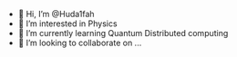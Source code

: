 - 👋 Hi, I’m @Huda1fah
- 👀 I’m interested in Physics
- 🌱 I’m currently learning Quantum Distributed computing  
- 💞️ I’m looking to collaborate on ...


<!---
Huda1fah/Huda1fah is a ✨ special ✨ repository because its `README.md` (this file) appears on your GitHub profile.
You can click the Preview link to take a look at your changes.
--->
